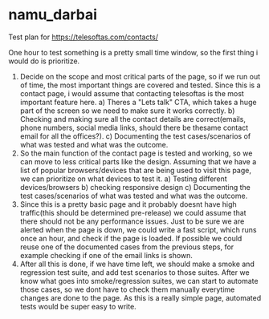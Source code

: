# namu_darbai

Test plan for https://telesoftas.com/contacts/
 
One hour to test something is a pretty small time window, so the first thing i would do is prioritize. 

1. Decide on the scope and most critical parts of the page, so if we run out of time, the most important things are covered and tested. Since this is a contact page, i would assume that contacting telesoftas is the most important feature here. 
   a) Theres a "Lets talk" CTA, which takes a huge part of the screen so we need to make sure it works correctly.
   b) Checking and making sure all the contact details are correct(emails, phone numbers, social media links, should there be  thesame contact email for all the offices?).
   c) Documenting the test cases/scenarios of what was tested and what was the outcome. 
2. So the main function of the contact page is tested and working, so we can move to less critical parts like the design. Assuming that we have a list of popular browsers/devices that are being used to visit this page, we can prioritize on what devices to test it.
   a) Testing different devices/browsers
   b) checking responsive design
   c) Documenting the test cases/scenarios of what was tested and what was the outcome. 
3. Since this is a pretty basic page and it probably doesnt have high traffic(this should be determined pre-release) we could assume that there should not be any performance issues. Just to be sure we are alerted when the page is down, we could write a fast script, which runs once an hour, and check if the page is loaded. If possible we could reuse one of the documented cases from the previous steps, for example checking if one of the email links is shown. 
4. After all this is done, if we have time left, we should make a smoke and regression test suite, and add test scenarios to those suites. After we know what goes into smoke/regression suites, we can start to automate those cases, so we dont have to check them manually everytime changes are done to the page. As this is a really simple page, automated tests would be super easy to write.

